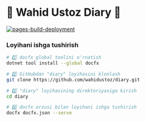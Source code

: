 # 🌟 Wahid Ustoz Diary 🌟
[![pages-build-deployment](https://github.com/wahid-d/diary/actions/workflows/pages/pages-build-deployment/badge.svg)](https://github.com/wahid-d/diary/actions/workflows/pages/pages-build-deployment)


### Loyihani ishga tushirish

```bash
# 1️⃣ docfx global toolini o'rnatish
dotnet tool install --global docfx

# 2️⃣ GitHubdan "diary" loyihasini klonlash
git clone https://github.com/wahidustoz/diary.git

# 3️⃣ "diary" loyihasining direktoriyasiga kirish
cd diary

# 4️⃣ docfx orzusi bilan loyihani ishga tushirish
docfx docfx.json --serve
```

